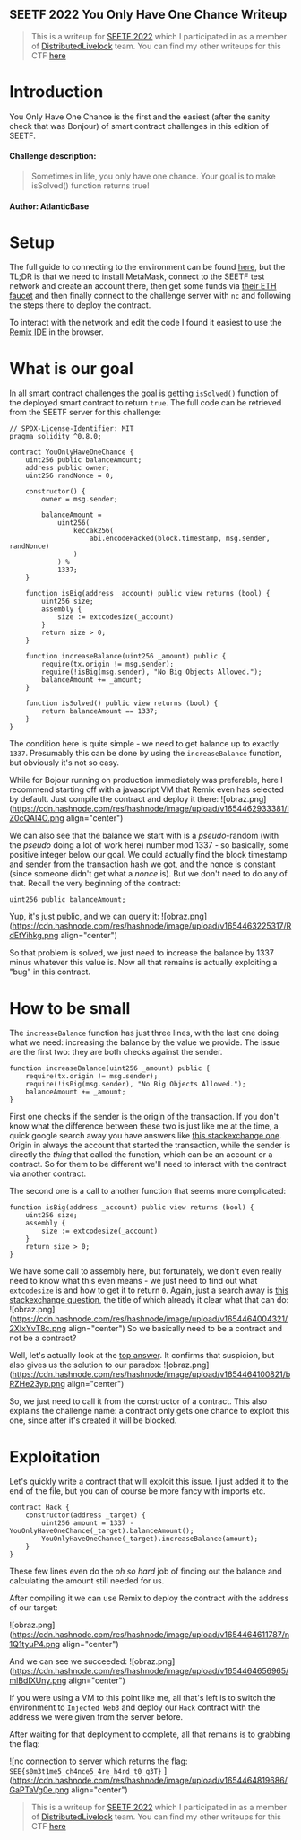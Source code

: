 ## SEETF  2022 You Only Have One Chance Writeup

> This is a writeup for [SEETF 2022](https://play.seetf.sg/) which I participated in as a member of [DistributedLivelock](https://ctftime.org/team/187094) team. You can find my other writeups for this CTF [here](https://blog.opliko.dev/series/seetf-2022)

# Introduction

You Only Have One Chance is the first and the easiest (after the sanity check that was Bonjour) of smart contract challenges in this edition of SEETF.

#### Challenge description:
> Sometimes in life, you only have one chance. Your goal is to make isSolved() function returns true!

#### Author: AtlanticBase

# Setup

The full guide to connecting to the environment can be found [here](https://github.com/Social-Engineering-Experts/ETH-Guide), but the TL;DR is that we need to install MetaMask, connect to the SEETF test network and create an account there, then get some funds via [their ETH faucet](http://awesome.chall.seetf.sg:40001/) and then finally connect to the challenge server with `nc` and following the steps there to deploy the contract.

To interact with the network and edit the code I found it easiest to use the [Remix IDE](https://remix.ethereum.org/) in the browser.

# What is our goal

In all smart contract challenges the goal is getting `isSolved()` function of the deployed smart contract to return `true`. The full code can be retrieved from the SEETF server for this challenge:
```solidity
// SPDX-License-Identifier: MIT
pragma solidity ^0.8.0;

contract YouOnlyHaveOneChance {
    uint256 public balanceAmount;
    address public owner;
    uint256 randNonce = 0;

    constructor() {
        owner = msg.sender;

        balanceAmount =
            uint256(
                keccak256(
                    abi.encodePacked(block.timestamp, msg.sender, randNonce)
                )
            ) %
            1337;
    }

    function isBig(address _account) public view returns (bool) {
        uint256 size;
        assembly {
            size := extcodesize(_account)
        }
        return size > 0;
    }

    function increaseBalance(uint256 _amount) public {
        require(tx.origin != msg.sender);
        require(!isBig(msg.sender), "No Big Objects Allowed.");
        balanceAmount += _amount;
    }

    function isSolved() public view returns (bool) {
        return balanceAmount == 1337;
    }
}
```
The condition here is quite simple - we need to get balance up to exactly `1337`. Presumably this can be done by using the `increaseBalance` function, but obviously it's not so easy.

While for Bojour running on production immediately was preferable, here I recommend starting off with a javascript VM that Remix even has selected by default. Just compile the contract and deploy it there:
![obraz.png](https://cdn.hashnode.com/res/hashnode/image/upload/v1654462933381/IZ0cQAI4O.png align="center")

We can also see that the balance we start with is a *pseudo*-random (with the *pseudo* doing a lot of work here) number mod 1337 - so basically, some positive integer below our goal.
We could actually find the block timestamp and sender from the transaction hash we got, and the nonce is constant (since someone didn't get what a *nonce* is). But we don't need to do any of that. Recall the very beginning of the contract:
```solidity
uint256 public balanceAmount;
```
Yup, it's just public, and we can query it:
![obraz.png](https://cdn.hashnode.com/res/hashnode/image/upload/v1654463225317/RdEtYihkg.png align="center")

So that problem is solved, we just need to increase the balance by 1337 minus whatever this value is.
Now all that remains is actually exploiting a "bug" in this contract.

# How to be small

The `increaseBalance` function has just three lines, with the last one doing what we need: increasing the balance by the value we provide. The issue are the first two: they are both checks against the sender.
```solidity
function increaseBalance(uint256 _amount) public {
    require(tx.origin != msg.sender);
    require(!isBig(msg.sender), "No Big Objects Allowed.");
    balanceAmount += _amount;
}
```

First one checks if the sender is the origin of the transaction. If you don't know what the difference between these two is just like me at the time, a quick google search away you have answers like [this stackexchange one](https://ethereum.stackexchange.com/a/1892). Origin in always the account that started the transaction, while the sender is directly the *thing* that called the function, which can be an account or a contract. So for them to be different we'll need to interact with the contract via another contract.

The second one is a call to another function that seems more complicated:
```solidity
function isBig(address _account) public view returns (bool) {
    uint256 size;
    assembly {
        size := extcodesize(_account)
    }
    return size > 0;
}
```
We have some call to assembly here, but fortunately, we don't even really need to know what this even means - we just need to find out what `extcodesize` is and how to get it to return `0`. Again, just a search away is [this stackexchange question](https://ethereum.stackexchange.com/questions/15641/how-does-a-contract-find-out-if-another-address-is-a-contract), the title of which already it clear what that can do:
![obraz.png](https://cdn.hashnode.com/res/hashnode/image/upload/v1654464004321/2XIxYvT8c.png align="center")
So we basically need to be a contract and not be a contract?

Well, let's actually look at the [top answer](https://ethereum.stackexchange.com/a/15642/102053). It confirms that suspicion, but also gives us the solution to our paradox:
![obraz.png](https://cdn.hashnode.com/res/hashnode/image/upload/v1654464100821/bRZHe23yp.png align="center")

So, we just need to call it from the constructor of a contract. This also explains the challenge name: a contract only gets one chance to exploit this one, since after it's created it will be blocked.

# Exploitation

Let's quickly write a contract that will exploit this issue. I just added it to the end of the file, but you can of course be more fancy with imports etc.
```solidity
contract Hack {
    constructor(address _target) {
        uint256 amount = 1337 - YouOnlyHaveOneChance(_target).balanceAmount();
        YouOnlyHaveOneChance(_target).increaseBalance(amount);
    }
}
```
These few lines even do the *oh so hard* job of finding out the balance and calculating the amount still needed for us.

After compiling it we can use Remix to deploy the contract with the address of our target:

![obraz.png](https://cdn.hashnode.com/res/hashnode/image/upload/v1654464611787/n1Q1tyuP4.png align="center")

And we can see we succeeded:
![obraz.png](https://cdn.hashnode.com/res/hashnode/image/upload/v1654464656965/mlBdIXUny.png align="center")

If you were using a VM to this point like me, all that's left is to switch the environment to `Injected Web3` and deploy our `Hack` contract with the address we were given from the server before. 

After waiting for that deployment to complete, all that remains is to grabbing the flag:

![nc connection to server which returns the flag: `SEE{s0m3t1me5_ch4nce5_4re_h4rd_t0_g3T}` ](https://cdn.hashnode.com/res/hashnode/image/upload/v1654464819686/GaPTaVg0e.png align="center")



> This is a writeup for [SEETF 2022](https://play.seetf.sg/) which I participated in as a member of [DistributedLivelock](https://ctftime.org/team/187094) team. You can find my other writeups for this CTF [here](https://blog.opliko.dev/series/seetf-2022)